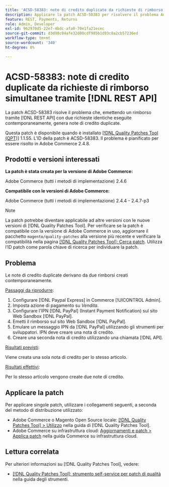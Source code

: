 ```yaml
---
title: 'ACSD-58383: note di credito duplicate da richieste di rimborso simultanee tramite  [!DNL REST API]'
description: Applicare la patch ACSD-58383 per risolvere il problema Adobe Commerce in cui l'emissione di un rimborso tramite il [!DNL REST API] con due richieste identiche eseguite contemporaneamente, crea note di credito duplicate.
feature: REST, Payments, Returns
role: Admin, Developer
exl-id: 962970d5-22e7-4bdc-afa0-70e1fa21ecec
source-git-commit: d3d98c04afe32d80cdf985b1d93c8a2cb57236ed
workflow-type: tm+mt
source-wordcount: '340'
ht-degree: 0%

---
```


# ACSD-58383: note di credito duplicate da richieste di rimborso simultanee tramite [!DNL REST API]

La patch ACSD-58383 risolve il problema che, emettendo un rimborso tramite [!DNL REST API] con due richieste identiche eseguite contemporaneamente, genera note di credito duplicate.

Questa patch è disponibile quando è installato [[!DNL Quality Patches Tool (QPT)]](/help/tools/quality-patches-tool/quality-patches-tool-to-self-serve-quality-patches.md) 1.1.55. L’ID della patch è ACSD-58383. Il problema è pianificato per essere risolto in Adobe Commerce 2.4.8.

## Prodotti e versioni interessati

**La patch è stata creata per la versione di Adobe Commerce:**

Adobe Commerce (tutti i metodi di implementazione) 2.4.6

**Compatibile con le versioni di Adobe Commerce:**

Adobe Commerce (tutti i metodi di implementazione) 2.4.4 - 2.4.7-p3


>[!NOTE]
>
>La patch potrebbe diventare applicabile ad altre versioni con le nuove versioni di [!DNL Quality Patches Tool]. Per verificare se la patch è compatibile con la versione di Adobe Commerce in uso, aggiornare il pacchetto `magento/quality-patches` alla versione più recente e verificare la compatibilità nella pagina [[!DNL Quality Patches Tool]: Cerca patch](https://experienceleague.adobe.com/tools/commerce-quality-patches/index.html). Utilizza l’ID patch come parola chiave di ricerca per individuare la patch.

## Problema

Le note di credito duplicate derivano da due rimborsi creati contemporaneamente.

<u>Passaggi da riprodurre</u>:

1. Configurare [!DNL Paypal Express] in Commerce [!UICONTROL Admin].
1. Imposta azione di pagamento su *Vendita*.
1. Configurare l&#39;IPN [!DNL PayPal] (Instant Payment Notification) sul sito Web Sandbox [!DNL PayPal].
1. Emetti il rimborso sul sito Web Sandbox [!DNL PayPal].
1. Emulare un messaggio IPN da [!DNL PayPal] utilizzando gli strumenti per sviluppatori. IPN deve creare una nota di credito.
1. Creare una seconda nota di credito utilizzando una chiamata [!DNL API].

<u>Risultati previsti</u>:

Viene creata una sola nota di credito per lo stesso articolo.


<u>Risultati effettivi</u>:

Per lo stesso articolo vengono create due note di credito.

## Applicare la patch

Per applicare singole patch, utilizzare i collegamenti seguenti, a seconda del metodo di distribuzione utilizzato:

* Adobe Commerce o Magento Open Source locale: [[!DNL Quality Patches Tool] > Utilizzo](/help/tools/quality-patches-tool/usage.md) nella guida di [!DNL Quality Patches Tool].
* Adobe Commerce su infrastruttura cloud: [Aggiornamenti e patch > Applica patch](https://experienceleague.adobe.com/docs/commerce-cloud-service/user-guide/develop/upgrade/apply-patches.html) nella guida Commerce su infrastruttura cloud.


## Lettura correlata

Per ulteriori informazioni su [!DNL Quality Patches Tool], vedere:

* [[!DNL Quality Patches Tool]: strumento self-service per patch di qualità](/help/tools/quality-patches-tool/quality-patches-tool-to-self-serve-quality-patches.md) nella guida degli strumenti.
